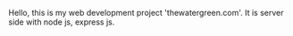Hello, this is my web development project 'thewatergreen.com'. It is server side with node js, express js.
